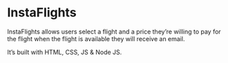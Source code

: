 # InstaFlights

InstaFlights allows users select a flight and a price they’re willing to pay for the flight when the flight is available they will receive an email.

It’s built with HTML, CSS, JS & Node JS.
